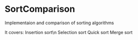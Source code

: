 # SortComparison
Implementaion and comparison of sorting algorithms

It covers:
  Insertion sort\n
  Selection sort
  Quick sort
  Merge sort
